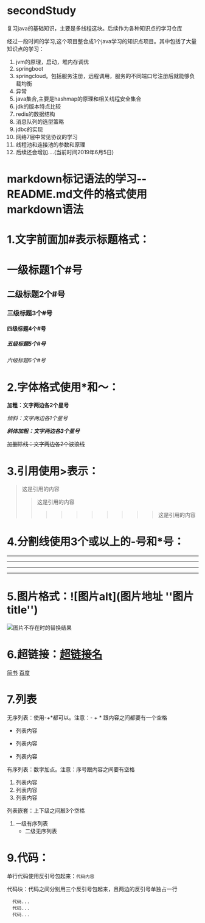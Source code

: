 # secondStudy
复习java的基础知识，主要是多线程这块。后续作为各种知识点的学习仓库

经过一段时间的学习,这个项目整合成1个java学习的知识点项目。其中包括了大量知识点的学习：
1. jvm的原理，启动，堆内存调优
2. springboot
3. springcloud。包括服务注册，远程调用，服务的不同端口号注册后就能够负载均衡
4. 异常
5. java集合,主要是hashmap的原理和相关线程安全集合
6. jdk的版本特点比较
7. redis的数据结构
8. 消息队列的选型策略
9. jdbc的实现
10. 网络7层中常见协议的学习
11. 线程池和连接池的参数和原理
12. 后续还会增加....(当前时间2019年6月5日)


# markdown标记语法的学习--README.md文件的格式使用markdown语法

# 1.文字前面加#表示标题格式：
# 一级标题1个#号
## 二级标题2个#号
### 三级标题3个#号
#### 四级标题4个#号
##### 五级标题5个#号
###### 六级标题6个#号

# 2.字体格式使用*和～：
**加粗：文字两边各2个星号**

*倾斜：文字两边各1个星号*

***斜体加粗：文字两边各3个星号***

~~加删除线：文字两边各2个波浪线~~

# 3.引用使用>表示：
>这是引用的内容
>>这是引用的内容
>>>>>>>>>>这是引用的内容

# 4.分割线使用3个或以上的-号和*号：
---
----
***
*****

# 5.图片格式：![图片alt](图片地址 ''图片title'')
![图片不存在时的替换结果](https://ss0.bdstatic.com/70cFvHSh_Q1YnxGkpoWK1HF6hhy/it/u=702257389,1274025419&fm=27&gp=0.jpg "区块链")

# 6.超链接：[超链接名](超链接地址 "超链接title")
[简书](http://jianshu.com)
[百度](http://baidu.com)

# 7.列表
无序列表：使用-+*都可以。注意：- + * 跟内容之间都要有一个空格
- 列表内容
+ 列表内容
* 列表内容

有序列表：数字加点。注意：序号跟内容之间要有空格
1. 列表内容
2. 列表内容
3. 列表内容

列表嵌套：上下级之间敲3个空格
1. 一级有序列表
   * 二级无序列表

# 9.代码：
单行代码使用反引号包起来：`代码内容`

代码块：代码之间分别用三个反引号包起来，且两边的反引号单独占一行
```
  代码...
  代码...
  代码...
```